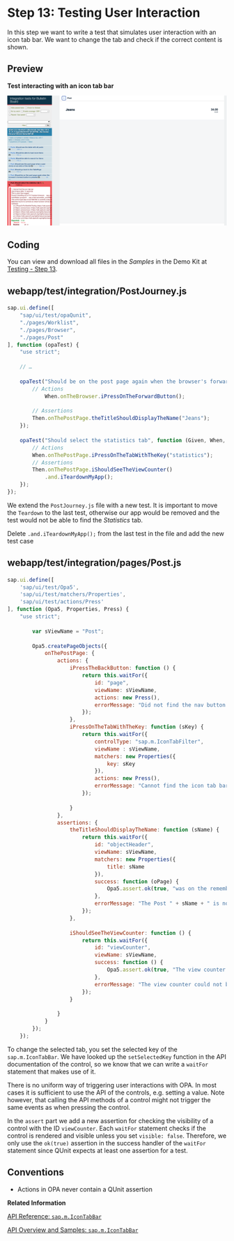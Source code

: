 <!-- loio19ccd473c9a14c2ab7529303a2232d2c -->

# Step 13: Testing User Interaction

In this step we want to write a test that simulates user interaction with an icon tab bar. We want to change the tab and check if the correct content is shown.



## Preview

  
  
**Test interacting with an icon tab bar**

![](images/Tutorial_Testing_Step_13_c76a7b5.jpg "Test interacting with an icon tab bar")



## Coding

You can view and download all files in the *Samples* in the Demo Kit at [Testing - Step 13](https://ui5.sap.com/#/entity/sap.m.tutorial.testing/sample/sap.m.tutorial.testing.13).



## webapp/test/integration/PostJourney.js

```js
sap.ui.define([
	"sap/ui/test/opaQunit",
	"./pages/Worklist",
	"./pages/Browser",
	"./pages/Post"
], function (opaTest) {
	"use strict";

	// …

	opaTest("Should be on the post page again when the browser's forward button is pressed", function (Given, When, Then) {
		// Actions
			When.onTheBrowser.iPressOnTheForwardButton();

		// Assertions
		Then.onThePostPage.theTitleShouldDisplayTheName("Jeans");
	});

	opaTest("Should select the statistics tab", function (Given, When, Then) {
		// Actions
		When.onThePostPage.iPressOnTheTabWithTheKey("statistics");
		// Assertions
		Then.onThePostPage.iShouldSeeTheViewCounter()
			.and.iTeardownMyApp();
	});
});
```

We extend the `PostJourney.js` file with a new test. It is important to move the `Teardown` to the last test, otherwise our app would be removed and the test would not be able to find the *Statistics* tab.

Delete `.and.iTeardownMyApp();` from the last test in the file and add the new test case



## webapp/test/integration/pages/Post.js

```js
sap.ui.define([
	'sap/ui/test/Opa5',
	'sap/ui/test/matchers/Properties',
	'sap/ui/test/actions/Press'
], function (Opa5, Properties, Press) {
	"use strict";
 
		var sViewName = "Post";
 
		Opa5.createPageObjects({
			onThePostPage: {
				actions: {
					iPressTheBackButton: function () {
						return this.waitFor({
							id: "page",
							viewName: sViewName,
							actions: new Press(),
							errorMessage: "Did not find the nav button on object page"
						});
					},
					iPressOnTheTabWithTheKey: function (sKey) {
						return this.waitFor({
							controlType: "sap.m.IconTabFilter",
							viewName : sViewName,
							matchers: new Properties({
								key: sKey
							}),
							actions: new Press(),
							errorMessage: "Cannot find the icon tab bar"
						});
 
					}
				},
				assertions: {
					theTitleShouldDisplayTheName: function (sName) {
						return this.waitFor({
							id: "objectHeader",
							viewName: sViewName,
							matchers: new Properties({
								title: sName
							}),
							success: function (oPage) {
								Opa5.assert.ok(true, "was on the remembered detail page");
							},
							errorMessage: "The Post " + sName + " is not shown"
						});
					},
 
					iShouldSeeTheViewCounter: function () {
						return this.waitFor({
							id: "viewCounter",
							viewName: sViewName,
							success: function () {
								Opa5.assert.ok(true, "The view counter was visible");
							},
							errorMessage: "The view counter could not be found"
						});
					}

				}
			}
		});
	});
```

To change the selected tab, you set the selected key of the `sap.m.IconTabBar`. We have looked up the `setSelectedKey` function in the API documentation of the control, so we know that we can write a `waitFor` statement that makes use of it.

There is no uniform way of triggering user interactions with OPA. In most cases it is sufficient to use the API of the controls, e.g. setting a value. Note however, that calling the API methods of a control might not trigger the same events as when pressing the control.

In the `assert` part we add a new assertion for checking the visibility of a control with the ID `viewCounter`. Each `waitFor` statement checks if the control is rendered and visible unless you set `visible: false`. Therefore, we only use the `ok(true)` assertion in the success handler of the `waitFor` statement since QUnit expects at least one assertion for a test.



## Conventions

-   Actions in OPA never contain a QUnit assertion


**Related Information**  


[API Reference: `sap.m.IconTabBar`](https://ui5.sap.com/#/api/sap.m.IconTabBar)

[API Overview and Samples: `sap.m.IconTabBar` ](https://ui5.sap.com/#/entity/sap.m.IconTabBar)


